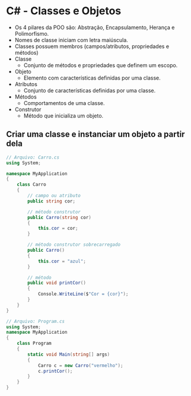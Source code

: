# C# - Classes e Objetos

- Os 4 pilares da POO são: Abstração, Encapsulamento, Herança e Polimorfismo.
- Nomes de classe iniciam com letra maiúscula.
- Classes possuem membros (campos/atributos, propriedades e métodos)
- Classe
    - Conjunto de métodos e propriedades que definem um escopo.
- Objeto
    - Elemento com características definidas por uma classe.
- Atributos
    - Conjunto de características definidas por uma classe.
- Métodos
    - Comportamentos de uma classe.
- Construtor
    - Método que inicializa um objeto.                

## Criar uma classe e instanciar um objeto a partir dela

~~~csharp
// Arquivo: Carro.cs
using System;

namespace MyApplication
{
    class Carro
    {
        // campo ou atributo
        public string cor; 

        // método construtor
        public Carro(string cor)
        { 
            this.cor = cor;
        }

        // método construtor sobrecarregado
        public Carro()
        { 
            this.cor = "azul";
        }

        // método
        public void printCor()
        { 
            Console.WriteLine($"Cor = {cor}");
        }
    }
}
~~~

~~~csharp
// Arquivo: Program.cs
using System;
namespace MyApplication
{
    class Program
    {
        static void Main(string[] args)
        {
            Carro c = new Carro("vermelho");
            c.printCor();
        }
    }
}
~~~ 
